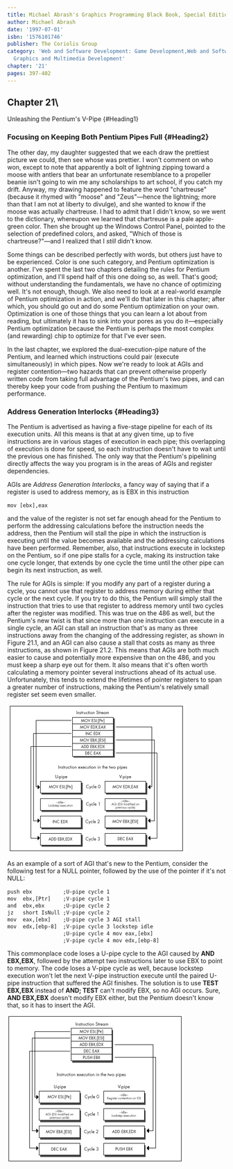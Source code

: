 ```yaml
---
title: Michael Abrash's Graphics Programming Black Book, Special Edition
author: Michael Abrash
date: '1997-07-01'
isbn: '1576101746'
publisher: The Coriolis Group
category: 'Web and Software Development: Game Development,Web and Software Development:
  Graphics and Multimedia Development'
chapter: '21'
pages: 397-402
---
```


## Chapter 21\
 Unleashing the Pentium's V-Pipe {#Heading1}

### Focusing on Keeping Both Pentium Pipes Full {#Heading2}

The other day, my daughter suggested that we each draw the prettiest
picture we could, then see whose was prettier. I won't comment on who
won, except to note that apparently a bolt of lightning zipping toward a
moose with antlers that bear an unfortunate resemblance to a propeller
beanie isn't going to win me any scholarships to art school, if you
catch my drift. Anyway, my drawing happened to feature the word
"chartreuse" (because it rhymed with "moose" and "Zeus"—hence the
lightning; more than that I am not at liberty to divulge), and she
wanted to know if the moose was actually chartreuse. I had to admit that
I didn't know, so we went to the dictionary, whereupon we learned that
chartreuse is a pale apple-green color. Then she brought up the Windows
Control Panel, pointed to the selection of predefined colors, and asked,
"Which of those is chartreuse?"—and I realized that I *still* didn't
know.

Some things can be described perfectly with words, but others just have
to be experienced. Color is one such category, and Pentium optimization
is another. I've spent the last two chapters detailing the rules for
Pentium optimization, and I'll spend half of this one doing so, as well.
That's good; without understanding the fundamentals, we have no chance
of optimizing well. It's not enough, though. We also need to look at a
real-world example of Pentium optimization in action, and we'll do that
later in this chapter; after which, you should go out and do some
Pentium optimization on your own. Optimization is one of those things
that you can learn a lot about from reading, but ultimately it has to
sink into your pores as you do it—especially Pentium optimization
because the Pentium is perhaps the most complex (and rewarding) chip to
optimize for that I've ever seen.

In the last chapter, we explored the dual-execution-pipe nature of the
Pentium, and learned which instructions could pair (execute
simultaneously) in which pipes. Now we're ready to look at AGIs and
register contention—two hazards that can prevent otherwise properly
written code from taking full advantage of the Pentium's two pipes, and
can thereby keep your code from pushing the Pentium to maximum
performance.

### Address Generation Interlocks {#Heading3}

The Pentium is advertised as having a five-stage pipeline for each of
its execution units. All this means is that at any given time, up to
five instructions are in various stages of execution in each pipe; this
overlapping of execution is done for speed, so each instruction doesn't
have to wait until the previous one has finished. The only way that the
Pentium's pipelining directly affects the way you program is in the
areas of AGIs and register dependencies.

AGIs are *Address Generation Interlocks*, a fancy way of saying that if
a register is used to address memory, as is EBX in this instruction

    mov [ebx],eax

and the value of the register is not set far enough ahead for the
Pentium to perform the addressing calculations before the instruction
needs the address, then the Pentium will stall the pipe in which the
instruction is executing until the value becomes available and the
addressing calculations have been performed. Remember, also, that
instructions execute in lockstep on the Pentium, so if one pipe stalls
for a cycle, making its instruction take one cycle longer, that extends
by one cycle the time until the other pipe can begin its next
instruction, as well.

The rule for AGIs is simple: If you modify any part of a register during
a cycle, you cannot use that register to address memory during either
that cycle or the next cycle. If you try to do this, the Pentium will
simply stall the instruction that tries to use that register to address
memory until two cycles after the register was modified. This was true
on the 486 as well, but the Pentium's new twist is that since more than
one instruction can execute in a single cycle, an AGI can stall an
instruction that's as many as three instructions away from the changing
of the addressing register, as shown in Figure 21.1, and an AGI can also
cause a stall that costs as many as three instructions, as shown in
Figure 21.2. This means that AGIs are both much easier to cause and
potentially more expensive than on the 486, and you must keep a sharp
eye out for them. It also means that it's often worth calculating a
memory pointer several instructions ahead of its actual use.
Unfortunately, this tends to extend the lifetimes of pointer registers
to span a greater number of instructions, making the Pentium's
relatively small register set seem even smaller.

![**Figure 21.1**  *An AGI can stall up to three instructions later.*](images/21-01.jpg)

As an example of a sort of AGI that's new to the Pentium, consider the
following test for a NULL pointer, followed by the use of the pointer if
it's not NULL:

    push ebx          ;U-pipe cycle 1
    mov  ebx,[Ptr]    ;V-pipe cycle 1
    and  ebx,ebx      ;U-pipe cycle 2
    jz   short IsNull ;V-pipe cycle 2
    mov  eax,[ebx]    ;U-pipe cycle 3 AGI stall
    mov  edx,[ebp-8]  ;V-pipe cycle 3 lockstep idle
                      ;U-pipe cycle 4 mov eax,[ebx]
                      ;V-pipe cycle 4 mov edx,[ebp-8]

This commonplace code loses a U-pipe cycle to the AGI caused by **AND
EBX,EBX**, followed by the attempt two instructions later to use EBX to
point to memory. The code loses a V-pipe cycle as well, because lockstep
execution won't let the next V-pipe instruction execute until the paired
U-pipe instruction that suffered the AGI finishes. The solution is to
use **TEST EBX,EBX** instead of **AND; TEST** can't modify EBX, so no
AGI occurs. Sure, **AND EBX,EBX** doesn't modify EBX either, but the
Pentium doesn't know that, so it has to insert the AGI.

![**Figure 21.2**  *An AGI can cost as many as 3 cycles.*](images/21-02.jpg)
